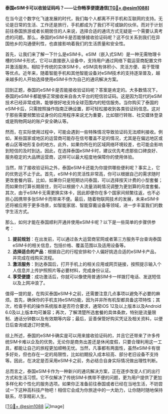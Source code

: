 **泰国eSIM卡可以收验证码吗？——让你畅享便捷通信[[TG💪+ @esim1088](https://t.me/s/esim1088)]**

在当今这个数字化飞速发展的时代，我们每个人都离不开手机和互联网的支持。无论是日常的生活、工作还是旅行，手机都成为了我们不可或缺的伙伴。而对于计划前往泰国旅游或者长期居住的人来说，选择合适的通讯方式无疑是一个需要认真考虑的问题。那么，泰国的eSIM卡是否能够接收验证码呢？这不仅关系到我们在异国他乡的沟通便利性，也直接影响着我们的生活质量和安全性。

首先，让我们来了解一下什么是eSIM卡。eSIM（嵌入式SIM）是一种无需物理卡槽的SIM卡形式，它可以直接嵌入设备中，支持用户通过网络下载运营商配置文件并激活服务。相较于传统的实体SIM卡，eSIM具有体积小、灵活方便、易于管理等优点。近年来，随着智能手机和其他智能设备对eSIM技术的支持逐渐普及，越来越多的人开始选择使用eSIM卡作为自己的通讯解决方案。

回到正题，泰国的eSIM卡是否能接收验证码呢？答案是肯定的。大多数情况下，泰国的eSIM卡都能够正常接收来自各大平台的短信验证码。这是因为现代的eSIM技术已经非常成熟，能够很好地支持全球范围内的短信服务。当你购买了泰国的eSIM卡后，只需按照操作指南正确设置，即可轻松接收到各类验证码信息。这对于那些需要频繁验证身份的应用程序来说尤为重要，比如银行转账、社交媒体登录或是购物网站的账户安全确认等。

然而，在实际使用过程中，可能会遇到一些特殊情况导致验证码无法顺利接收。例如，某些国家或地区的运营商可能存在信号覆盖不足的情况，尤其是在偏远地区或者山区等地形复杂的地方。此外，如果你所在的区域网络环境较差，也可能会影响到短信的及时到达。因此，在选择泰国eSIM卡时，建议优先考虑那些口碑良好、服务稳定的大品牌运营商，这样可以最大程度地保障你的使用体验。

当然，除了接收验证码之外，泰国eSIM卡还能为你提供哪些便利呢？事实上，它的优势远不止于此。首先，eSIM卡的灵活性非常高，你可以根据自己的需求随时更改套餐内容。比如，如果你只是短期访问泰国，可以选择按天计费的小型套餐；而如果你打算长期居住，则可以根据个人流量消耗情况调整为更划算的月度套餐。其次，由于eSIM卡无需更换实体卡，因此即便你在多个国家间频繁往返，也不必担心因携带多张SIM卡而带来不便。最后，随着物联网技术的发展，未来eSIM卡还将被应用于更多场景，如智能家居、智能穿戴设备等领域，进一步丰富我们的数字生活方式。

那么，如何才能在泰国顺利开通并使用eSIM卡呢？以下是一些简单的步骤供参考：

1. **提前规划**：在出发前，可以通过各大运营商官网或者第三方服务平台查询泰国eSIM卡的相关信息，包括价格、覆盖范围以及适用设备等。
2. **选择适合的产品**：根据自己的行程安排和个人偏好挑选合适的eSIM卡产品，并完成在线购买流程。
3. **激活服务**：到达泰国后，打开手机上的相关应用或网页链接，按照提示输入个人信息并上传护照照片等必要材料，完成身份认证。
4. **享受便捷**：成功激活后，你就可以像使用普通SIM卡一样拨打电话、发送短信以及上网冲浪了。

值得一提的是，在购买泰国eSIM卡之前，还需要注意几点事项以避免不必要的麻烦。首先，确保你的手机支持eSIM功能，因为并非所有机型都具备这项特性；其次，检查手机的操作系统版本是否符合要求，通常iOS 12及以上版本以及Android 6.0及以上版本均可兼容；再次，了解清楚所选套餐的具体条款，特别是流量限制、通话分钟数以及有效期等内容；最后，妥善保管好购买凭证及相关资料，以便日后查询或退订时使用。

综上所述，泰国的eSIM卡确实是可以用来接收验证码的，并且它还带来了许多传统SIM卡难以企及的优势。无论你是商务出差还是休闲度假，只要合理利用这一工具，都能让自己的旅程更加顺畅无忧。当然，凡事都有两面性，虽然eSIM卡有很多好处，但也存在一定的局限性，比如初期投入成本较高、部分老旧设备不支持等。因此，在决定是否采用eSIM卡之前，务必结合自身实际情况做出理性判断。

总而言之，泰国eSIM卡作为一种新兴的通讯解决方案，正在逐步改变人们的出行方式和生活习惯。它不仅解决了传统SIM卡携带不便的问题，更为用户提供了更加多样化和个性化的服务选项。如果你正准备前往泰国或者已经在当地生活，不妨尝试一下这种高科技产物吧！相信它会成为你旅途中的一大助力，让你随时随地保持联系，尽享精彩人生。

[[TG💪+ @esim1088](https://t.me/s/esim1088) ![Image](https://i.postimg.cc/4NQfJmqS/Snipaste-2025-05-13-00-14-12.png)]